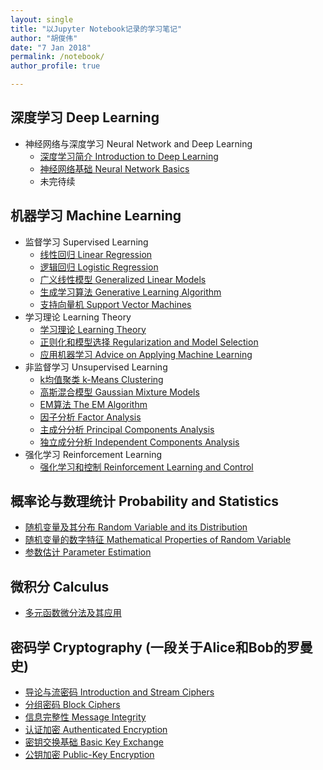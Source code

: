 ```yaml
---
layout: single
title: "以Jupyter Notebook记录的学习笔记"
author: "胡俊伟"
date: "7 Jan 2018"
permalink: /notebook/
author_profile: true

---
```


## 深度学习 Deep Learning ##

- 神经网络与深度学习 Neural Network and Deep Learning
    - [深度学习简介 Introduction to Deep Learning](http://nbviewer.jupyter.org/github/reata/DeepLearning/blob/master/Introduction%20to%20Deep%20Learning.ipynb)
    - [神经网络基础 Neural Network Basics](http://nbviewer.jupyter.org/github/reata/DeepLearning/blob/master/Neural%20Network%20Basics.ipynb)
    - 未完待续

## 机器学习 Machine Learning ##

- 监督学习 Supervised Learning
    - [线性回归 Linear Regression](http://nbviewer.jupyter.org/github/reata/MachineLearning/blob/master/Linear%20Regression.ipynb)
    - [逻辑回归 Logistic Regression](http://nbviewer.jupyter.org/github/reata/MachineLearning/blob/master/Logistic%20Regression.ipynb)
    - [广义线性模型 Generalized Linear Models](http://nbviewer.jupyter.org/github/reata/MachineLearning/blob/master/Generalized%20Linear%20Models.ipynb)
    - [生成学习算法 Generative Learning Algorithm](http://nbviewer.jupyter.org/github/reata/MachineLearning/blob/master/Generative%20Learning%20Algorithms.ipynb)
    - [支持向量机 Support Vector Machines](http://nbviewer.jupyter.org/github/reata/MachineLearning/blob/master/Support%20Vector%20Machines.ipynb)
- 学习理论 Learning Theory
    - [学习理论 Learning Theory](http://nbviewer.jupyter.org/github/reata/MachineLearning/blob/master/Learning%20Theory.ipynb)
    - [正则化和模型选择 Regularization and Model Selection](http://nbviewer.jupyter.org/github/reata/MachineLearning/blob/master/Regularization%20and%20Model%20Selection.ipynb)
    - [应用机器学习 Advice on Applying Machine Learning](http://nbviewer.jupyter.org/github/reata/MachineLearning/blob/master/Advice%20on%20Applying%20Machine%20Learning.ipynb)
- 非监督学习 Unsupervised Learning
    - [k均值聚类 k-Means Clustering](http://nbviewer.jupyter.org/github/reata/MachineLearning/blob/master/k-Means%20Clustering%20Algorithm.ipynb)
    - [高斯混合模型 Gaussian Mixture Models](http://nbviewer.jupyter.org/github/reata/MachineLearning/blob/master/Gaussian%20Mixture%20Models.ipynb)
    - [EM算法 The EM Algorithm](http://nbviewer.jupyter.org/github/reata/MachineLearning/blob/master/The%20EM%20Algorithm.ipynb)
    - [因子分析 Factor Analysis](http://nbviewer.jupyter.org/github/reata/MachineLearning/blob/master/Factor%20Analysis.ipynb)
    - [主成分分析 Principal Components Analysis](http://nbviewer.jupyter.org/github/reata/MachineLearning/blob/master/Principal%20Components%20Analysis.ipynb)
    - [独立成分分析 Independent Components Analysis](http://nbviewer.jupyter.org/github/reata/MachineLearning/blob/master/Independent%20Components%20Analysis.ipynb)
- 强化学习 Reinforcement Learning
    - [强化学习和控制 Reinforcement Learning and Control](http://nbviewer.jupyter.org/github/reata/MachineLearning/blob/master/Reinforcement%20Learning%20and%20Control.ipynb)

## 概率论与数理统计 Probability and Statistics ##

- [随机变量及其分布 Random Variable and its Distribution](http://nbviewer.jupyter.org/github/reata/ProbabilityAndStatistics/blob/master/Random%20Variable%20and%20its%20Distribution.ipynb)
- [随机变量的数字特征 Mathematical Properties of Random Variable](http://nbviewer.jupyter.org/github/reata/ProbabilityAndStatistics/blob/master/Mathematical%20Properties%20of%20Random%20Variable.ipynb)
- [参数估计 Parameter Estimation](http://nbviewer.jupyter.org/github/reata/ProbabilityAndStatistics/blob/master/Parameter%20Estimation.ipynb)

## 微积分 Calculus

- [多元函数微分法及其应用](http://nbviewer.jupyter.org/github/reata/Calculus/blob/master/Multivariable%20Differential%20Calculus%20and%20its%20Application.ipynb)

## 密码学 Cryptography (一段关于Alice和Bob的罗曼史) ##

- [导论与流密码 Introduction and Stream Ciphers](http://nbviewer.jupyter.org/github/reata/Cryptography/blob/master/Introduction%20and%20Stream%20Ciphers.ipynb)
- [分组密码 Block Ciphers](http://nbviewer.jupyter.org/github/reata/Cryptography/blob/master/Block%20Ciphers.ipynb)
- [信息完整性 Message Integrity](http://nbviewer.jupyter.org/github/reata/Cryptography/blob/master/Message%20Integrity.ipynb)
- [认证加密 Authenticated Encryption](http://nbviewer.jupyter.org/github/reata/Cryptography/blob/master/Authenticated%20Encryption.ipynb)
- [密钥交换基础 Basic Key Exchange](http://nbviewer.jupyter.org/github/reata/Cryptography/blob/master/Basic%20Key%20Exchange.ipynb)
- [公钥加密 Public-Key Encryption](http://nbviewer.jupyter.org/github/reata/Cryptography/blob/master/Public-Key%20Encryption.ipynb)
